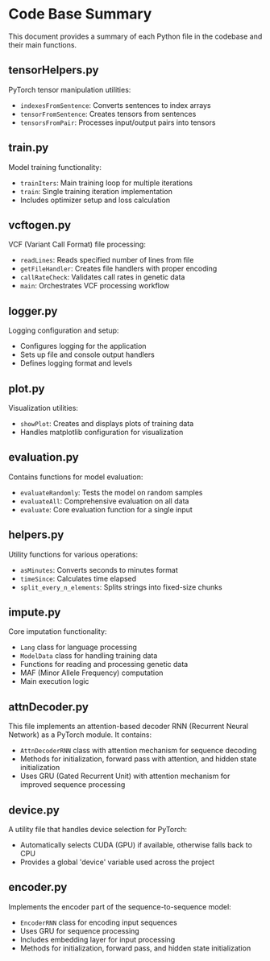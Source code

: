 # Code Base Summary

This document provides a summary of each Python file in the codebase and their main functions.

## tensorHelpers.py
PyTorch tensor manipulation utilities:
- `indexesFromSentence`: Converts sentences to index arrays
- `tensorFromSentence`: Creates tensors from sentences
- `tensorsFromPair`: Processes input/output pairs into tensors

## train.py
Model training functionality:
- `trainIters`: Main training loop for multiple iterations
- `train`: Single training iteration implementation
- Includes optimizer setup and loss calculation

## vcftogen.py
VCF (Variant Call Format) file processing:
- `readLines`: Reads specified number of lines from file
- `getFileHandler`: Creates file handlers with proper encoding
- `callRateCheck`: Validates call rates in genetic data
- `main`: Orchestrates VCF processing workflow

## logger.py
Logging configuration and setup:
- Configures logging for the application
- Sets up file and console output handlers
- Defines logging format and levels

## plot.py
Visualization utilities:
- `showPlot`: Creates and displays plots of training data
- Handles matplotlib configuration for visualization

## evaluation.py
Contains functions for model evaluation:
- `evaluateRandomly`: Tests the model on random samples
- `evaluateAll`: Comprehensive evaluation on all data
- `evaluate`: Core evaluation function for a single input

## helpers.py
Utility functions for various operations:
- `asMinutes`: Converts seconds to minutes format
- `timeSince`: Calculates time elapsed
- `split_every_n_elements`: Splits strings into fixed-size chunks

## impute.py
Core imputation functionality:
- `Lang` class for language processing
- `ModelData` class for handling training data
- Functions for reading and processing genetic data
- MAF (Minor Allele Frequency) computation
- Main execution logic

## attnDecoder.py
This file implements an attention-based decoder RNN (Recurrent Neural Network) as a PyTorch module. It contains:
- `AttnDecoderRNN` class with attention mechanism for sequence decoding
- Methods for initialization, forward pass with attention, and hidden state initialization
- Uses GRU (Gated Recurrent Unit) with attention mechanism for improved sequence processing

## device.py
A utility file that handles device selection for PyTorch:
- Automatically selects CUDA (GPU) if available, otherwise falls back to CPU
- Provides a global 'device' variable used across the project

## encoder.py
Implements the encoder part of the sequence-to-sequence model:
- `EncoderRNN` class for encoding input sequences
- Uses GRU for sequence processing
- Includes embedding layer for input processing
- Methods for initialization, forward pass, and hidden state initialization